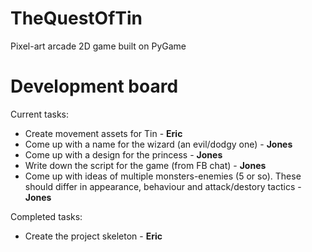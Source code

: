 TheQuestOfTin
=============

Pixel-art arcade 2D game built on PyGame

Development board
=============
Current tasks:
* Create movement assets for Tin - **Eric**
* Come up with a name for the wizard (an evil/dodgy one) - **Jones**
* Come up with a design for the princess - **Jones**
* Write down the script for the game (from FB chat) - **Jones**
* Come up with ideas of multiple monsters-enemies (5 or so). These should differ in appearance, behaviour and attack/destory tactics - **Jones**

Completed tasks:
* Create the project skeleton - **Eric**
